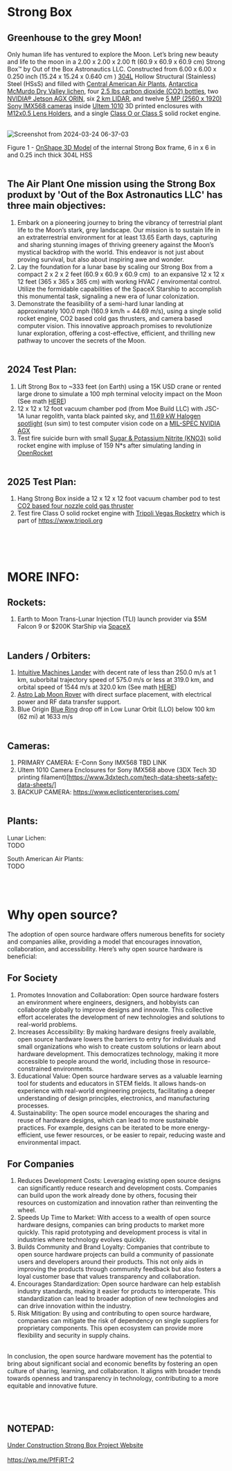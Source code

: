 # Strong Box
## Greenhouse to the grey Moon!
Only human life has ventured to explore the Moon. Let’s bring new beauty and life to the moon in a 2.00 x 2.00 x 2.00 ft (60.9 x 60.9 x 60.9 cm) Strong Box™ by Out of the Box Astronautics LLC. Constructed from 6.00 x 6.00 x 0.250 inch (15.24 x 15.24 x 0.640 cm ) [304L](https://www.reddit.com/r/SpaceXLounge/comments/15n1qk6/the_steel_used_for_starship) Hollow Structural (Stainless) Steel (HSsS) and filled with [Central American Air Plants](https://airplantshop.com/products/5-tillandsia-of-central-america/), [Antarctica McMurdo Dry Valley lichen](https://explorersweb.com/lichen-survives-space/#:~:text=Lichen%20from%20Antarctica%27s%20McMurdo%20Dry,conditions%2C”%20many%20still%20survived.), four [2.5 lbs carbon dioxide (CO2) bottles](https://www.thehomebrewstorefl.com/products/co2-gas-2-5lb), two [NVIDIA® Jetson AGX ORIN](https://www.nvidia.com/en-us/autonomous-machines/embedded-systems/jetson-orin/), six [2 km LIDAR](https://www.iadiy.com/2km-laser-rangefinder-module), and twelve [5 MP (2560 x 1920) Sony IMX568 cameras](https://www.e-consystems.com/nvidia-cameras/jetson-agx-orin-cameras/5mp-imx568-global-shutter-mipi-camera.asp) inside [Ultem 1010](https://www.3dxtech.com/product/thermax-pei-using-ultem-1010) 3D printed enclosures with [M12x0.5 Lens Holders](https://www.edmundoptics.com/p/M12-mu-Video-Lens-Holder-for-Camera-Boards/20897?gad_source=1&gclid=CjwKCAjwnv-vBhBdEiwABCYQA6OeLSs9n51DloSTny7YeWQfSaP5r_7EBKPH8qJWXD1H1KISg5-zVhoClVcQAvD_BwE), and a single [Class O or Class S](https://en.wikipedia.org/wiki/Model_rocket_motor_classification) solid rocket engine. <br> <br>

![Screenshot from 2024-03-24 06-37-03](https://github.com/OpenSourceIronman/StrongBox/assets/28512994/77e31ba7-474c-4e9c-bf7f-d38226069d7a)

Figure 1 - [OnShape 3D Model](https://cad.onshape.com/documents/cacba11fc11218410109af04/w/7b08a85a08780e93463eb959/e/872990c4698391915117e37a?renderMode=0&uiState=66000f30184b572b8a06ffd5) of the internal Strong Box frame, 6 in x 6 in and 0.25 inch thick 304L HSS <br> <br>


## The Air Plant One mission using the Strong Box produxt by 'Out of the Box Astronautics LLC' has three main objectives:
1) Embark on a pioneering journey to bring the vibrancy of terrestrial plant life to the Moon’s stark, grey landscape. Our mission is to sustain life in an extraterrestrial environment for at least 13.65 Earth days, capturing and sharing stunning images of thriving greenery against the Moon’s mystical backdrop with the world. This endeavor is not just about proving survival, but also about inspiring awe and wonder.
2) Lay the foundation for a lunar base by scaling our Strong Box from a compact 2 x 2 x 2 feet (60.9 x 60.9 x 60.9 cm)  to an expansive 12 x 12 x 12 feet (365 x 365 x 365 cm) with workng HVAC / enviromental control. Utilize the formidable capabilities of the SpaceX Starship to accomplish this monumental task, signaling a new era of lunar colonization.
3) Demonstrate the feasibility of a semi-hard lunar landing at approximately 100.0 mph (160.9 km/h = 44.69 m/s), using a single solid rocket engine, CO2 based cold gas thrusters, and camera based computer vision. This innovative approach promises to revolutionize lunar exploration, offering a cost-effective, efficient, and thrilling new pathway to uncover the secrets of the Moon. <br> <br>

## 2024 Test Plan:
1) Lift Strong Box to ~333 feet (on Earth) using a 15K USD crane or rented large drone to simulate a 100 mph terminal velocity impact on the Moon (See math [HERE](https://github.com/OpenSourceIronman/StrongBox/blob/main/KinematicEquations.py))
2) 12 x 12 x 12 foot vacuum chamber pod (from Moe Build LLC) with JSC-1A lunar regolith, vanta black painted sky, and [11.69 kW Halogen spotlight](https://www.desisti.it/wp-content/uploads/2017/10/ds_SuperLeo_10_12kw.pdf) (sun sim) to test computer vision code on a [MIL-SPEC NVIDIA AGX](https://systelusa.com/products/kite-strike-ii/)
3) Test fire suicide burn with small [Sugar &  Potassium  Nitrite (KNO3)](https://www.youtube.com/watch?v=12fR9neVnS8) solid rocket engine with impluse of 159 N*s after simulating landing in [OpenRocket](https://github.com/openrocket/openrocket) <br> <br>

## 2025 Test Plan:
1) Hang Strong Box inside a 12 x 12 x 12 foot vacuum chamber pod to test [CO2 based four nozzle cold gas thruster](https://digitalcommons.usu.edu/cgi/viewcontent.cgi?article=2111&context=smallsat) 
2) Test fire Class O solid rocket engine with [Tripoli Vegas Rocketry](https://www.tripolivegas.com/) which is part of https://www.tripoli.org <br> <br>

<br> <br>
# MORE INFO:
## Rockets:
1) Earth to Moon Trans-Lunar Injection (TLI) launch provider via $5M Falcon 9 or $200K StarShip via [SpaceX](https://spacex.com) <br> <br>

## Landers / Orbiters:
1) [Intuitive Machines Lander](https://www.intuitivemachines.com/post/intuitive-machines-lunar-lander-encapsulated-and-scheduled-for-launch) with decent rate of less than 250.0 m/s at 1 km, suborbital trajectory speed of 575.0 m/s or less at 319.0 km, and orbital speed of 1544 m/s at 320.0 km (See math [HERE](https://www.satsig.net/orbit-research/orbit-height-and-speed.htm))
2) [Astro Lab Moon Rover](https://astrolab-images.s3.amazonaws.com/pdf_files/Payload_Interface_Guide.pdf) with direct surface placement, with electrical power and RF data transfer support.
3) Blue Origin [Blue Ring](https://www.blueorigin.com/blue-ring) drop off in Low Lunar Orbit (LLO) below 100 km (62 mi) at 1633 m/s <br> <br>

## Cameras:
1) PRIMARY CAMERA: E-Conn Sony IMX568 TBD LINK
2) Ultem 1010 Camera Enclosures for Sony IMX568 above (3DX Tech 3D printing filament)[https://www.3dxtech.com/tech-data-sheets-safety-data-sheets/]
3) BACKUP CAMERA: https://www.eclipticenterprises.com/ <br> <br>

## Plants:
Lunar Lichen: <br>
TODO <br>

South American Air Plants: <br>
TODO <br>

<br> <br>
# Why open source?
The adoption of open source hardware offers numerous benefits for society and companies alike, providing a model that encourages innovation, collaboration, and accessibility. Here’s why open source hardware is beneficial:

## For Society
1) Promotes Innovation and Collaboration: Open source hardware fosters an environment where engineers, designers, and hobbyists can collaborate globally to improve designs and innovate. This collective effort accelerates the development of new technologies and solutions to real-world problems.
2) Increases Accessibility: By making hardware designs freely available, open source hardware lowers the barriers to entry for individuals and small organizations who wish to create custom solutions or learn about hardware development. This democratizes technology, making it more accessible to people around the world, including those in resource-constrained environments.
3) Educational Value: Open source hardware serves as a valuable learning tool for students and educators in STEM fields. It allows hands-on experience with real-world engineering projects, facilitating a deeper understanding of design principles, electronics, and manufacturing processes.
4) Sustainability: The open source model encourages the sharing and reuse of hardware designs, which can lead to more sustainable practices. For example, designs can be iterated to be more energy-efficient, use fewer resources, or be easier to repair, reducing waste and environmental impact.

## For Companies
1) Reduces Development Costs: Leveraging existing open source designs can significantly reduce research and development costs. Companies can build upon the work already done by others, focusing their resources on customization and innovation rather than reinventing the wheel.
2) Speeds Up Time to Market: With access to a wealth of open source hardware designs, companies can bring products to market more quickly. This rapid prototyping and development process is vital in industries where technology evolves quickly.
3) Builds Community and Brand Loyalty: Companies that contribute to open source hardware projects can build a community of passionate users and developers around their products. This not only aids in improving the products through community feedback but also fosters a loyal customer base that values transparency and collaboration.
4) Encourages Standardization: Open source hardware can help establish industry standards, making it easier for products to interoperate. This standardization can lead to broader adoption of new technologies and can drive innovation within the industry.
5) Risk Mitigation: By using and contributing to open source hardware, companies can mitigate the risk of dependency on single suppliers for proprietary components. This open ecosystem can provide more flexibility and security in supply chains.

<br>
In conclusion, the open source hardware movement has the potential to bring about significant social and economic benefits by fostering an open culture of sharing, learning, and collaboration. It aligns with broader trends towards openness and transparency in technology, contributing to a more equitable and innovative future.

<br> <br>
## NOTEPAD:
[Under Construction Strong Box Project Website](https://strongbox42.wordpress.com) <br> <br>
https://wp.me/PfFjRT-2

